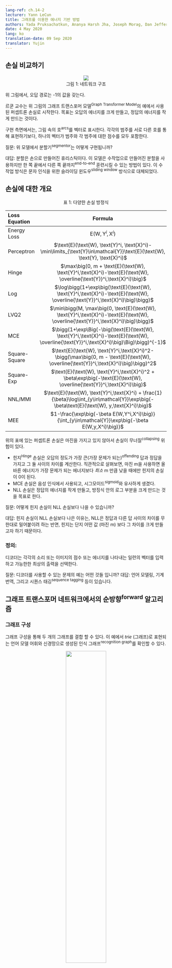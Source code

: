 ```yaml
---
lang-ref: ch.14-2
lecturer: Yann LeCun
title: 그래프를 이용한 에너지 기반 방법
authors: Yada Pruksachatkun, Ananya Harsh Jha, Joseph Morag, Dan Jefferys-White, and Brian Kelly
date: 4 May 2020
lang: ko
translation-date: 09 Sep 2020
translator: Yujin
---
```


<!-- ## Comparing Losses -->
## 손실 비교하기

<!-- <center>
<img src="{{site.baseurl}}/images/week14/14-2/GT.png" style="background-color:#DCDCDC;" /><br>
Figure 1: Network Architecture
</center> -->
<center>
<img src="{{site.baseurl}}/images/week14/14-2/GT.png" style="background-color:#DCDCDC;" /><br>
그림 1: 네트워크 구조 
</center>

<!-- In the figure above, incorrect paths have -1. -->
위 그림에서, 오답 경로는 -1의 값을 갖는다. 

<!-- Professor LeCun starts with perceptron loss, which is used in the example of Graph Transformer Model in the figure above. The goal is to make energy of wrong answers large, and correct ones small. -->
르쿤 교수는 위 그림의 그래프 트랜스포머 모델<sup>Graph Transformer Model</sup>의 예에서 사용된 퍼셉트론 손실로 시작한다. 목표는 오답의 에너지를 크게 만들고, 정답의 에너지를 작게 만드는 것이다. 

<!-- In terms of implementation, you would represent the arcs in the visualization with a vector. Rather than a separate arc for each category, one vector contains both the categories and the score for each category. -->
구현 측면에서는, 그림 속의 호<sup>arcs</sup>를 벡터로 표시한다. 각각의 범주를 서로 다른 호를 통해 표현하기보다, 하나의 벡터가 범주와 각 범주에 대한 점수를 모두 포함한다. 

<!-- Q: How is the segmentor implemented in the model above? -->
질문: 위 모델에서 분할기<sup>segmentor</sup>는 어떻게 구현됩니까? 

<!-- A: The segment is handcrafted heuristics. The model uses a handcrafted segment although there is a way to make it trainable end-to-end. This handcrafted approach was superseded by the sliding window approach for character recognition. -->
대답: 분할은 손으로 만들어진 휴리스틱이다. 이 모델은 수작업으로 만들어진 분할을 사용하지만 한 쪽 끝에서 다른 쪽 끝까지<sup>end-to-end</sup> 훈련시킬 수 있는 방법이 있다. 이 수작업 방식은 문자 인식을 위한 슬라이딩 윈도우<sup>sliding window</sup> 방식으로 대체되었다. 


<!-- ## Overview of Losses -->
## 손실에 대한 개요

<!-- <center>
Table 1: Various Loss Equations
</center> -->
<center>
표 1: 다양한 손실 방정식 
</center>

| Loss Equation | Formula  | Margin |
| :---- | :----: | ---:|
| Energy Loss | $\text{E}(\text{W}, \text{Y}^i, \text{X}^i)$ | None |
| Perceptron | $\text{E}(\text{W}, \text{Y}^i, \text{X}^i)-\min\limits_{\text{Y}\in\mathcal{Y}}\text{E}(\text{W}, \text{Y}, \text{X}^i)$ | 0  |
| Hinge  | $\max\big(0, m + \text{E}(\text{W}, \text{Y}^i,\text{X}^i)-\text{E}(\text{W}, \overline{\text{Y}}^i,\text{X}^i)\big)$  | $m$ |
| Log  | $\log\bigg(1+\exp\big(\text{E}(\text{W}, \text{Y}^i,\text{X}^i)-\text{E}(\text{W}, \overline{\text{Y}}^i,\text{X}^i)\big)\bigg)$ | >0 |
| LVQ2  | $\min\bigg(M, \max\big(0, \text{E}(\text{W}, \text{Y}^i,\text{X}^i)-\text{E}(\text{W}, \overline{\text{Y}}^i,\text{X}^i)\big)\bigg)$ | 0 |
| MCE | $\bigg(1+\exp\Big(-\big(\text{E}(\text{W}, \text{Y}^i,\text{X}^i)-\text{E}(\text{W}, \overline{\text{Y}}^i,\text{X}^i)\big)\Big)\bigg)^{-1}$| >0 |
| Square-Square | $\text{E}(\text{W}, \text{Y}^i,\text{X}^i)^2-\bigg(\max\big(0, m - \text{E}(\text{W}, \overline{\text{Y}}^i,\text{X}^i)\big)\bigg)^2$ | $m$ |
| Square-Exp | $\text{E}(\text{W}, \text{Y}^i,\text{X}^i)^2 + \beta\exp\big(-\text{E}(\text{W}, \overline{\text{Y}}^i,\text{X}^i)\big)$ | >0 |
| NNL/MMI | $\text{E}(\text{W}, \text{Y}^i,\text{X}^i) + \frac{1}{\beta}\log\int_{y\in\mathcal{Y}}\exp\big(-\beta\text{E}(\text{W}, y,\text{X}^i)\big)$ | >0 |
| MEE |$1-\frac{\exp\big(-\beta E(W,Y^i,X^i)\big)}{\int_{y\in\mathcal{Y}}\exp\big(-\beta E(W,y,X^i)\big)}$ | >0 |


<!-- The perceptron loss seen in the table above does not have a margin, and thus the loss has a risk of collapsing. -->
위의 표에 있는 퍼셉트론 손실은 마진을 가지고 있지 않아서 손실이 무너질<sup>collapsing</sup> 위험이 있다. 

<!-- * Hinge loss is taking the energy of the most offending answer, and the correct answer, and computing their difference. Intuitively, with a margin m, the hinge will only have loss of 0 when the correct energy is lower than the most offending energy by _at least_ m.
* MCE loss is used in speech recognition, and looks similar to a sigmoid.
* NLL loss aims to make the energy of the correct answer small, and make the log component of the equation large. -->
* 힌지<sup>Hinge</sup> 손실은 오답의 정도가 가장 큰(가장 문제가 되는)<sup>offending</sup> 답과 정답을 가지고 그 둘 사이의 차이를 계산한다. 직관적으로 살펴보면, 마진 m을 사용하면 올바른 에너지가 가장 문제가 되는 에너지보다 _최소_ m 만큼 낮을 때에만 힌지의 손실이 0이 된다. 
* MCE 손실은 음성 인식에서 사용되고, 시그모이드<sup>sigmoid</sup>와 유사하게 생겼다. 
* NLL 손실은 정답의 에너지를 작게 만들고, 방징식 안의 로그 부분을 크게 만드는 것을 목표로 한다. 

<!-- Q: How may hinge be better than NLL loss? -->
질문: 어떻게 힌지 손실이 NLL 손실보다 나을 수 있습니까?

<!-- A: Hinge is better than NLL becuase NLL will try to push the difference between the correct answer and other answers to infinity, whereas hinge only wants to make it larger than some value (the margin m).  -->
대답: 힌지 손실이 NLL 손실보다 나은 이유는, NLL은 정답과 다른 답 사이의 차이를 무한대로 밀어붙이려 하는 반면, 힌지는 단지 어떤 값 (마진 m) 보다 그 차이를 크게 만들고자 하기 때문이다.  

<!-- ### DEFINITION: -->
### 정의:

<!-- A decoder inputs a sequence of vectors that indicate the scores or energy of individual sounds or images, and picks out the best possible output. -->
디코더는 각각의 소리 또는 이미지의 점수 또는 에너지를 나타내는 일련의 벡터를 입력하고 가능한한 최상의 출력을 선택한다. 

<!-- Q: What are some examples of problems that can use decoders? 
A: Language modelling, machine translation, and sequence tagging.  -->
질문: 디코더를 사용할 수 있는 문제의 예는 어떤 것들 입니까? 
대답: 언어 모델링, 기계 번역, 그리고 시퀀스 태깅<sup>sequence tagging</sup> 등이 있습니다. 

<!-- ## Forward algorithm in Graph Transformer Networks -->
## 그래프 트랜스포머 네트워크에서의 순방향<sup>forward</sup> 알고리즘

<!-- ### Graph Composition -->
### 그래프 구성

<!-- Graph composition allows us to combine two graphs. In this example we can see a language model lexicon being represented as a $trie$ (a graph) and a recognition graph which is produced by a neural network. -->
그래프 구성을 통해 두 개의 그래프를 결합 할 수 있다. 이 예에서 $trie$ (그래프)로 표현되는 언어 모델 어휘와 신경망으로 생성된 인식 그래프<sup>recognition graph</sup>를 확인할 수 있다. 

<!-- <center>
<img src="{{site.baseurl}}/images/week14/14-2/graph_composition.png" height="50%" width="50%" /><br>
<b>Figure 2</b>: Graph Composition
</center> -->
<center>
<img src="{{site.baseurl}}/images/week14/14-2/graph_composition.png" height="50%" width="50%" /><br>
<b>그림 2</b>: 그래프 구성
</center>

<!-- The recognition graph specifies with different energy values (associated with each arc) how likely a character is at a particular step. -->
인식 그래프는 각 문자가 특정 단계에 있을 가능성을 각기 다른 에너지 값(각 호와 연관되어 있음)으로 지정한다. 

<!-- Now, for this example, the question we answer with a graph composition operation is, what is the best path in this recognition graph that also agrees with our lexicon? -->
이제 이 예시에서 그래프 구성을 통해 우리가 대답하고자 하는 문제는 이 인식 그래프에서 우리의 어휘와 일치하는 최상의 경로가 무엇인가에 대한 것이다. 

<!-- The common hop from step 1 to step 2 between the recognition graph and the grammar is the character $c$, associated with energy 0.4. Hence, our interpretation graph contains just 1 arc between step 1 and 2 corresponding to $c$. Similarly, possible characters between step 2 and 3 are $x$, $u$ and $a$ in the recognition graph. Branches following $c$ in the grammar graph contain $u$ and $a$. So, the graph composition operation picks out arcs $u$ and $a$ to be present in the interpretation graph. It also associates the arc it copies from the recognition graph with their energy values.  -->
인식 그래프와 문법 사이의 1단계에서 2단계로의 일반적인 점프는 에너지 0.4와 연관된 문자 $c$ 이다. 따라서 해석 그래프<sup>interpretation graph</sup>는 $c$에 대응하는 1단계에서 2단계 사이의 호를 한 개 가진다. 마찬가지로, 인식 그래프에서 단계 2에서 단계 3 사이의 가능한 문자는 $x$, $u$ 그리고 $a$ 이다. 문법 그래프에서 $c$ 에서 뻗어나온 가지는 $u$ 와 $a$ 를 갖는다. 따라서 그래프 구성 작업은 호 $u$ 와 $a$ 를 해석 그래프에 표시할 호로 선택한다. 또한 인식 그래프에서 복사한 호를 에너지 값과 연결한다. 

<!-- If the grammar also contained energy values associated with arcs, the graph composition would have added the energy values or combined them using some other operator. -->
호와 관련된 값이 문법에도 포함되어 있다면, 그래프 구성은 에너지 값을 추가하거나 다른 연산자를 사용하여 그 값들을 결합했을 것이다. 

<!-- In a similar fasion, graph composition also allows us to combine two knowledge bases that are represented by neural networks. In the example discused above, the grammar can essentially be represented as a neural network predicting the next character. The softmax output of the NN provides us with the transition probabilities to the next character from a given node. -->
비슷한 방식으로 그래프 구성을 통해 신경망으로 표현되는 두 개의 지식 베이스<sup>knowledge bases</sup>를 결합할 수도 있다. 위에서 논의된 예시에서, 문법은 본질적으로 다음 문자를 예측해 내는 신경망으로 표현될 수 있다. 신경망의 소프트맥스 출력은 주어진 노드에서 다음 문자로의 전환<sup>transition</sup> 확률을 제공한다. 

<!-- As a side note, if the language model shown in this example is a neural network, we can backpropagate through the entire structure. This becomes an example of a differentiable program where we backpropagate through a program containing loops, if-conditions, recursions etc. -->
참고로, 이 예에서 표현된 언어 모델이 신경망인 경우, 전체 구조를 통해 역전파<sup>backpropagate</sup>를 할 수 있다. 이는 루프, if-조건문, 재귀 등을 포함한 프로그램을 통해 역전파 하는 차별화 가능한 프로그램의 예시가 된다. 

<!-- ### A check reader from mid-90s -->
### 90년대 중반의 수표 판독기

<!-- The entire architecture of a check reader from the mid-90s is quite complex, but what we are primarily interested in, is the part starting from the character recogniser, which produces the recognition graph. -->
90 년대 중반의 수표 판독기가 가지는 전체 구조는 굉장히 복잡하지만, 우리가 주로 관심을 갖는 부분은 인식 그래프를 생성하는 문자 인식기에서 시작한다. 

<!-- <center>
<img src="{{site.baseurl}}/images/week14/14-2/check_reader.png"/><br>
<b>Figure 3</b>: Check reader
</center> -->
<center>
<img src="{{site.baseurl}}/images/week14/14-2/check_reader.png"/><br>
<b>그림 3</b>: 수표 판독기
</center>

<!-- This recognition graph undergoes two separate composition operations, one with the correct interpretation (or the ground truth) and second with the grammar which creates a graph of all possible interpretations. -->
이 인식 그래프는 두 개의 구별되는 구성 작업을 거치고, 하나는 정답 해석 (또는 실제 값 또는 데이터<sup>ground truth</sup>) 그리고 다른 하나는 모든 가능한 해석의 그래프를 만드는 문법을 사용한다.

<!-- The entire system is trained via the Negative Log-Likelihood loss function. The negative log-likelihood says that each path in the interpretation graph is a possible interpretation and sum of energies along that path is the energy of that interpretation. -->
전체 시스템은 음의 로그 우도 손실 함수<sup>Negative Log-Likelihood loss function</sup>를 통해 훈련된다. 음의 로그 우도는 해석 그래프의 각 경로가 가능한 해석이고, 그 경로를 따른 에너지의 합이 해당 해석의 에너지임을 나타낸다. 

<!-- Now, instead of using the Viterbi algorithm, we use the forward algorithm. The following sub-sections discuss the differences between the two approaches. -->
이제 Viterbi 알고리즘을 사용하는 대신, 순방향 알고리즘을 사용한다. 이어지는 하위 섹션에서는 이 두 접근 방식의 차이점에 대해 논의한다. 

<!-- #### Viterbi algorithm -->
#### Viterbi 알고리즘

<!-- Viterbi algorithm is a dynamic programming algorithm that is used to find the most likely path (or the path with the minimum energy) in a given graph. It minimises the energy with respect to a latent variable z, where z represents the path we are taking in the graph. -->
Viterbi 알고리즘은 동적 프로그래밍 알고리즘으로써 주어진 그래프에서 가장 가능성이 높은 경로 (혹은 최소의 에너지를 갖는 경로)를 찾는데 사용된다. 잠재 변수 z를 고려한 에너지를 최소화하고, 여기서 z는 그래프에서 우리가 취하는 경로를 나타낸다. 

$$F (x, y) = \min_{z} \; E(x, y, z)$$

<!-- #### The forward algorithm -->
#### 순방향<sup>forward</sup> 알고리즘

<!-- The forward algorithm, on the other hand, computes the log of sum of exponentials of the negative value of energies of all paths. This mouthful can be easily seen as a formula below: -->
반면에 순방향 알고리즘은 모든 경로에 대해 음수 에너지 값의 지수값을 구하고 그것을 총합한 것에 로그를 취한 값을 계산한다. 이 기나긴 표현은 간단하게 아래의 공식으로 표현될 수 있다. 

$$F_{\beta} (x, y) = -\frac{1}{\beta} \; \log \; \sum_{z \, \in \, \text{paths}} \; \exp \, (- \beta \; E(x, y, z))$$

<!-- This is marginalising over the latent variable z, which defines the paths in an interpretation graph. This approach computes this log sum exponential value over all possible paths to a particular node. This is like combning the cost of all possible paths in a soft-minimum way. -->
이것은 해석 그래프에서 경로를 결정하는 잠재 변수 z에 대해 마지널라이징<sup>marginalising</sup>한다. 이 접근 방식은 특정한 노드에 대해 가능한 모든 경로에 대해 Log-Sum-Exponential을 취하여 계산한다. 이는 마치 소프트-미니멈<sup>soft-minimum</sup> 방식으로 가능한 모든 경로의 비용을 합하는 것과 같다.  

<!-- The forward algorithm is cheap to implement and does not cost more than Viterbi algorithm. Also, we can backpropagate through the forward algorithm node in the graph. -->
순방향 알고리즘은 Viterbi 알고리즘보다 구현하는데 드는 수고가 적다. 또한, 순방향 알고리즘 노드를 통해 그래프를 역전파 할 수 있다. 

<!-- The working of the forward algorithm can be shown using the following example defined on an interpretation graph. -->
순방향 알고리즘의 작동은 다음 예시에서 정의된 해석<sup>interpretation</sup> 그래프 위에서 확인할 수 있다. 

<!-- <center>
<img src="{{site.baseurl}}/images/week14/14-2/interpretation_graph.png" height="50%" width="50%" /><br>
<b>Figure 4</b>: Interpretation graph
</center> -->
<center>
<img src="{{site.baseurl}}/images/week14/14-2/interpretation_graph.png" height="50%" width="50%" /><br>
<b>그림 4</b>: 해석 그래프
</center>


<!-- The cost from the input node to the red shaded node is computed by marginalising over all possible paths reaching the red node. The arrows entering the red node define these possible paths in our example. -->
입력 노드에서 빨간색으로 표시된 노드까지의 비용은 빨간 노드에 도달 할 수 있는 모든 경로에 대한 마지널라이징<sup>marginaliising</sup>를 통해 계산된다. 빨간 노드로 들어가는 화살표는 이 예시 안에서 가능한 경로들을 나타낸다. 

<!-- For the red node, the value of energy at the node is given by: -->
빨간색 노드의 경우 이 노드에서의 에너지 값은 다음과 같다. 

$$-\frac{1}{\beta} \; \log \; [ \, \exp \, (- \, \beta (e_1 \, + \, e_3)) \; + \; \exp \, (- \, \beta (e_2 \, + \, e_4)) \, ]$$

<!-- #### Neural network analogy of forward algorithm -->
#### 순방향 알고리즘과 신경망 사이의 유사성 

<!-- The forward algorithm is a special case of the belief-propagation algorithm, when the underlying graph is a chain graph. This entire algorithm can be viewed as a feed-forward neural network where the function at each node is a log sum of exponentials and an addition term.  -->
순방향 알고리즘은 기본 그래프가 체인 그래프<sup>chain graph</sup>인 경우 신념 전파<sup>belief-propagation</sup> 알고리즘의 특수한 케이스이다. 이 전체 알고리즘은 각 노드의 함수가 Log-Sum-Exponential와 덧셈 항인 피드포워드<sup>feed-forward</sup> 신경망으로 볼 수 있다. 

<!-- For each node in the interpretation graph, we maintain a variable $\alpha$. -->
해석 그래프의 각 노드에 대해 $\alpha$ 변수를 유지한다. 

$$ \alpha_{i} = - \; \log \; \biggl[ \sum_{k \, \in \, \text{parent} \, (i)} \; \exp \, (- \, \beta \; (\alpha_k \, + \, e_{ki})) \biggl]$$

<!-- where $e_{ki}$ is the energy of the link from node $k$ to node $i$.  -->
여기서 $e_{ki}$ 는 노드 $k$에서 노드 $i$로의 연결 에너지이다. 

<!-- $\alpha_i$ forms the activation of a node $i$ in this neural network and $e_{ki}$ is the weight between nodes $k$ and node $i$. This formulation is algebraically equivalent to the weighted sum operations of a regular neural network in the log domain. -->
$\alpha_i$는 이 신경망에서 노드 $i$의 활성화<sup>activation</sup>을 형성하고 $e_{ki}$는 노드 $k$ 와 노드 $i$ 사이의 가중치이다. 이 공식은 로그 도메인에서 정규 신경망의 가중치 합 연산과 대수적으로<sup>algebraically</sup> 동일하다. 

<!-- We can backpropagate through the dynamic interpretation graph (since it changes from example to example) on which we apply the forward algorithm. We can compute the gradients of $F(x, y)$ computed at the last node of the graph w.r.t the $e_{ki}$ weights defining the edges of the interpretation graph. -->
순방향 알고리즘을 적용한 동적 해석 그래프를 통해 역전파 할 수 있다(왜냐하면 예시에서 예시로 변경되기 때문<sup>since it changes from example to example</sup>이다). 해석 그래프의 에지를 정의하는 $e_{ki}$ 가중치를 고려한 그래프의 마지막 노드에서 계산된 $F(x, y)$의 그래디언트를 얻을 수 있다. 

<!-- <center>
<img src="{{site.baseurl}}/images/week14/14-2/check_reader.png" /><br>
<b>Figure 5</b>: Check reader
</center> -->
<center>
<img src="{{site.baseurl}}/images/week14/14-2/check_reader.png" /><br>
<b>그림 5</b>: 수표 판독기
</center>

<!-- Returning back to the check reader example, we apply the forward algorithm on the two graph compositions and obtain the energy value at the last node using the log sum exponential forumla. The difference between these energy values is the negative log-likelihood loss. -->
수표 판독기의 예제로 돌아가서, 두 그래프 구성에 순방향 알고리즘을 적용하고, Log-Sum-Exponential 공식을 이용해서 마지막 노드의 에너지 값을 얻는다. 이 에너지 값들의 차이는 음의 로그 우도 손실이다. 

<!-- The value obtained from applying the forward algorithm on the graph composition between correct answer and recognition graph is the log sum exponential value of the correct answer. In contrast, log sum exponential value at the last node of the graph composition between recognition graph and grammar is the marginalised value over all possible valid interpretations. -->
정답과 인식 그래프 사이의 그래프 구성에 순방향 알고리즘을 적용해 얻은 값은 정답의 Log-Sum-Exponential 값이다. 반대로 인식 그래프와 문법 사이의 그래프 구성의 최종 노드에서의 Log-Sum-Exponential 값은 가능한 모든 유효한 해석에서 밀려난(마지널라이즈 된) 값이다.  

<!-- # Lagrangian formulation of Backpropagation -->
# 역전파의 라그랑지안 공식화<sup>Lagrangian formulation of Backpropagation</sup>
<!-- For an input $x$ and target output $y$, we can formulate a network as a collection of functions, $f_k$ and weights, $w_k$ such that successive steps in the network output $z_k$ with $z_{k+1} = f_k(z_k, w_k)$. In a supervised setting, the goal of the network is to minimize $C(z_n, y)$, the cost of the $n^\mathrm{th}$ output of the network, with respect to the ground truth. This is equivalent to the problem of minimizing $C(z_n, y)$ with respect to the constraints $z_{k+1} = f_k(z_k, w_k)$ and $z_0 = x$. -->
입력 $x$ 및 목표 출력 $y$의 경우, 네트워크의 연속 단계가 $z_k$ 와 $z_{k+1} = f_k(z_k, w_k)$ 를 출력하도록 네트워크를 함수 $f_k$ 와 가중치 $w_k$의 모음으로 공식화 할 수 있다. 지도 학습 환경에서, 네트워크의 목표는 실제 값과 관련된 네트워크의 출력 비용인 $C(z_n, y)$를 최소화 하는 것이다. 이는 제약 조건 $z_{k+1} = f_k(z_k, w_k)$ 와 $z_0 = x$ 아래에서 $C(z_n, y)$ 를 최소화 하는 문제와 동일하다. 


<!-- The Lagrangian can be written:
$$ \mathcal{L}(x, y, \lambda_i, z_i, w_i) = C(z_n, y) + \sum\limits_{k=0}^{n-1} \lambda^T_{k+1}(z_{k+1} - f_k(z_k, w_k)) $$
where the $ \lambda $ terms denote Lagrange multipliers (see [Paul's online notes](http://tutorial.math.lamar.edu/Classes/CalcIII/LagrangeMultipliers.aspx) for a refresher if Calc 3 was a while ago). -->
라그랑지안은 다음과 같이 쓸 수 있다. 
$$ \mathcal{L}(x, y, \lambda_i, z_i, w_i) = C(z_n, y) + \sum\limits_{k=0}^{n-1} \lambda^T_{k+1}(z_{k+1} - f_k(z_k, w_k)) $$
$ \lambda $ 항은 라그랑지안 승수<sup>multiplier</sup>를 나타낸다(만약 미적분 3 을 접한지 오래됐다면, 다음을 참고할 수 있다. [Paul's online notes](http://tutorial.math.lamar.edu/Classes/CalcIII/LagrangeMultipliers.aspx).

<!-- To minimize $\mathcal{L}$, we need to set the partial derivatives of $\mathcal{L}$ with respect to each of its arguments to zero and solve. -->
$\mathcal{L}$ 를 최소화 하려면, 각 인수에 대해 $\mathcal{L}$의 편미분 값을 0으로 두고 풀어야 한다. 

<!-- - For $\lambda$, we simply recover the constraint: $\frac{\partial{\mathcal{L}}}{\partial \lambda_{k+1}} = 0 \rightarrow z_{k+1} = f_k(z_k, w_k)$.
- For $z_k$, $\frac{\partial \mathcal{L}}{\partial z_k} = 0 \rightarrow \lambda^T_k - \lambda^T_{k+1} \frac{\partial f_k(z_k, w)}{\partial z_k} \rightarrow \lambda_k = \frac{\partial f_k(z_k, w_k)^T}{\partial z_k}\lambda_{k+1}$, which is just the standard backpropagation formula. -->
- $\lambda$ 의 경우 간단하게 제약 조건을 복구한다: $\frac{\partial{\mathcal{L}}}{\partial \lambda_{k+1}} = 0 \rightarrow z_{k+1} = f_k(z_k, w_k)$.
- $z_k$ 의 경우, $\frac{\partial \mathcal{L}}{\partial z_k} = 0 \rightarrow \lambda^T_k - \lambda^T_{k+1} \frac{\partial f_k(z_k, w)}{\partial z_k} \rightarrow \lambda_k = \frac{\partial f_k(z_k, w_k)^T}{\partial z_k}\lambda_{k+1}$, 이는 표준적인 역전파 공식이다. 

<!-- This approach originated with Lagrange and Hamilton in the context of Classical Mechanics, where the minimization is over the energy of the system and the $\lambda$ terms denote physical constraints of the system, such as two balls being forced to stay at a fixed distance from each other by virtue of being attached by a metal bar, for example. -->
이 접근 방식은 최소화가 시스템의 에너지에 대한 것이고 $\lambda$ 항은 물리적 제약을 나타내는 고전 역학<sup>Classical Mechanics</sup>의 맥락에서 라그랑지<sup>Lagrange</sup> 그리고 해밀톤<sup>Hamilton</sup>으로부터 시작됐다. 예를 들어, 두 개의 공이 금속 막대에 부착된 덕에 서로 고정 된 거리를 유지하도록 강제하는 것과 같다. 

<!-- In a situation where we need to minimize the cost $C$ at every time step, $k$, the Lagrangian becomes
$$ \mathcal{L} = \sum_k \left(C_k(z_k, y_k) + \lambda^T_{k+1}(z_{k+1} - f_k(z_k, w_k)) \right) $$. -->
매번 $k$ 단계에서 비용 $C$ 를 최소화 해야 하는 상황에서 라그랑지안은 다음과 같이 표현된다. 
$$ \mathcal{L} = \sum_k \left(C_k(z_k, y_k) + \lambda^T_{k+1}(z_{k+1} - f_k(z_k, w_k)) \right) $$.

<!-- # Neural Ordinary Differential Equation -->
# 뉴럴 상미분방정식<sup>Neural Ordinary Differential Equation</sup>
<!-- Using this formulation of backprop, we can now talk about a new class of models, Neural ODEs. These are basically recurrent networks where the state, $z$, at time $t$ is given by
$ z_{t+\text{d}t} = z_t + f(z_t, W) dt  $, where $ W$ represents some set of fixed parameters. This can also be expressed as an ordinary differential equation (no partial derivatives): $\frac{\text{d}z}{\text{d}t} = f(z_t, W)$. -->
역전파에 관한 이 공식을 사용해서 이제 새로운 모델인 뉴럴 상미분방정식<sup>Neural ODEs</sup>에 대해 이야기 할 수 있다. 이들은 기본적으로 $t$ 시점의 상태 $z$ 가 $ z_{t+\text{d}t} = z_t + f(z_t, W) dt  $ 로 주어지는 순환신경망이고, 여기에서 $ W$ 는 일부 고정 매개 변수 집합을 나타낸다. 이는 또한 상미분방정식(편미분 없음)으로 표현될 수 있다: $\frac{\text{d}z}{\text{d}t} = f(z_t, W)$.

<!-- Training such a network using the Lagrangian formulation is very straightforward. If we have a target, $y$, and want the state of the system to reach $y$ by time $T$, we simply establish the cost function as the distance between $z_T$ and $y$. Another goal of the network could be to find a stable state of the system, i.e. one that ceases to change after a certain point. Mathematically, this is equivalent to setting $\frac{\text{d}z}{\text{d}t} = f(y, W) = 0$. In general, finding a solution, $y$ to this equation is much easier than back propagation through time, because the network need not remember the gradient with respect to the whole sequence, and only has to minimize $f$ or $\lvert f \rvert^2$. For more information about training neural ODE's to reach fixed points, see [(Lecun88)](http://yann.lecun.com/exdb/publis/pdf/lecun-88.pdf). -->
라그랑지안 공식을 사용해서 이러한 네트워크를 훈련시키는 것은 매우 간단하다. 목표 $y$가 있고, 시스템이 시점 $T$ 에서 $y$ 의 상태에 도달하기를 원한다면, 간단하게 비용 함수를 $z_T$ 와 $y$ 사이의 거리 함수로 설정한다. 이 네트워크의 또 다른 목표는 시스템의 안정적인 상태, 다른 말로 표현하자면, 특정 시점 이후 더 이상 변화가 일어나지 않는 상태를 찾는 것이다. 이것은 수학적으로 $\frac{\text{d}z}{\text{d}t} = f(y, W) = 0$ 와 같이 설정하는 것과 같다. 일반적으로 이 방정식에 대한 해답인 $y$ 를 찾는 것이 시간을 통한 역전파보다 훨씬 쉬운데, 왜냐하면 네트워크가 전체 시퀀스에 대한 그래디언트를 기억할 필요가 없고 $f$ 또는 $\lvert f \rvert^2$ 만 최소화 하면 되기 때문이다. 뉴럴 상미분방정식을 고정된 점에 도달시키기 위해 훈련하는 것에 관련해 더 자세한 장보는 [(르쿤88)](http://yann.lecun.com/exdb/publis/pdf/lecun-88.pdf) 을 참조하면 된다.  

<!-- # Variational Inference in terms of Energy -->
# 에너지 측면에서의 변이<sup>variational</sup> 추론

<!-- ## Introduction -->
## 소개
<!-- For an elementary energy function $E(x,y,z)$, if we wish to marginalize over a variable, z, to obtain a loss in terms of only $x$ and $y$,  $L(x,y)$, we must compute -->
기본 에너지 함수 $E(x,y,z)$ 의 경우, 변수 z 에 대해 마지널라이즈<sup>marginalize</sup>하여 $x$ 와 $y$, $L(x,y)$ 만으로 손실을 얻기 위해서는 다음을 계산해야만 한다. 

$$L(x,y) = -\frac{1}{\beta}\int_z \exp(-\beta E(x,y,z))$$

<!-- If we then multiply by $\frac{q(z)}{q(z)}$, we get
$$L(x,y) = -\frac{1}{\beta}\int_z q(z) \frac{\exp({-\beta E(x,y,z)})}{q(z)}$$ -->
그 다음 $\frac{q(z)}{q(z)}$ 을 곱하면, 다음을 얻는다. 
$$L(x,y) = -\frac{1}{\beta}\int_z q(z) \frac{\exp({-\beta E(x,y,z)})}{q(z)}$$

<!-- If we assume that $q(z)$ is a probability distribution over $z$, we can interpret our rewritten loss function integral as an expected value, with respect to the distribution of $\frac{\exp({-\beta E(x,y,z)})}{q(z)}$. -->
$q(z)$ 가 $z$ 에 대한 확률 분포라고 가정하면, 재작성된 손실 함수 적분을 $\frac{\exp({-\beta E(x,y,z)})}{q(z)}$ 의 분포와 관련해 평균(기댓값)<sup>expected value</sup>으로 해석할 수 있다. 

<!-- We use this interpretation, Jensen's Inequality, and sampling-based approximations, to indirectly optimize our loss function. -->
이 해석과, 옌센 부등식<sup>Jensen's Inequality</sup>, 그리고 샘플링 기반 근사<sup>approximations</sup>을 이용해서 손실 함수를 간접적으로 최적화 한다. 

<!-- ## Jensen's Inequality -->
## 옌센 부등식<sup>Jensen's Inequality</sup>

<!-- Jensen's Inequality is a geometrical observation that states: if we have a convex function, then the *expectation* of that function, over a range, is less than the average of the function evaluated at the beginning and end of the range. Geometrically illustrated this is very intuitive: -->
옌센 부등식은 다음과 같은 기하학적 관찰이다. 만일 볼록 함수가 있으면, 해당 함수의 치역<sup>range</sup> 위 *기댓값(평균)*은 치역의 처음과 끝에서 측정한 함수값의 평균보다 작다. 기하학적으로 표현되는 이 내용은 매우 직관적이다. 

<!-- <center>
<img src="{{site.baseurl}}/images/week14/14-2/wikipedia_jensens_inequality.png" height="50%" width="50%" style="background-color:#DCDCDC;" /><br>
<b>Figure 6:</b> Jensen's Inequality (taken from [Wikipedia](https://en.wikipedia.org/wiki/Jensen%27s_inequality))
</center> -->
<center>
<img src="{{site.baseurl}}/images/week14/14-2/wikipedia_jensens_inequality.png" height="50%" width="50%" style="background-color:#DCDCDC;" /><br>
<b>그림 6:</b> 옌센 부등식 (출처 [위키피디아](https://en.wikipedia.org/wiki/Jensen%27s_inequality))
</center>

<!-- Likewise, if $F$ is convex, for a fixed probability distribution $q$, we can infer from  Jensen's Inequality that over the range $z$, -->
마찬가지로, $F$ 가 볼록하면, 고정된 확률 분포 $q$에 대해 옌센 부등식으로부터 $z$ 범위에 대해 다음과 같이 추론할 수 있다.  

$$F\Bigg(\int_z q(z)h(z)\Bigg) \leq \int_z q(z)F(h(z)) \tag{1}$$

<!-- Now, recall that our marginalized $L(x,y)$ after multiplication with $\frac{q(z)}{q(z)}$ is,  
$$L(x,y) = -\frac{1}{\beta}\int_z q(z) \frac{\exp({-\beta E(x,y,z)})}{q(z)}$$ -->
이제 $\frac{q(z)}{q(z)}$ 을 곱하여 마지널라이즈<sup>marginalized</sup> 된 $L(x,y)$ 는 다음과 같다. 
$$L(x,y) = -\frac{1}{\beta}\int_z q(z) \frac{\exp({-\beta E(x,y,z)})}{q(z)}$$

<!-- If we make $h(z) = -\frac{1}{\beta} \frac{\exp({-\beta E(x,y,z)})}{q(z)}$, we know from Jensen's Inequality $(1)$ that -->
만약 $h(z) = -\frac{1}{\beta} \frac{\exp({-\beta E(x,y,z)})}{q(z)}$ 을 만들면, 옌센 부등식 $(1)$ 로부터 다음을 알게 된다. 

$$F\Bigg(\int_z q(z)\frac{\exp({-\beta E(x,y,z)})}{q(z)}\Bigg) \leq \int_z q(z)F\Bigg(\frac{\exp({-\beta E(x,y,z)})}{q(z)}\Bigg)$$

<!-- Let's continue to work this, with a concrete convex loss function, $F(x) = -\log(x)$ -->
이제 명확하게 볼록 함수인 $F(x) = -\log(x)$ 를 가지고 이 작업을 계속해 보자.

$$-\log\Bigg(-\frac{1}{\beta}\int_z q(z)\frac{\exp({-\beta E(x,y,z)})}{q(z)}\Bigg) \leq \int_z q(z) * \frac{-1}{\beta}\log\Bigg(\frac{\exp({-\beta E(x,y,z)})}{q(z)}\Bigg)$$

$$\leq \int_z q(z)[E(x,y,z) + \frac{1}{\beta}\log(q(z))]$$

$$\leq \int_z q(z)E(x,y,z) + \frac{1}{\beta}\int_z q(z)\log(q(z))$$

<!-- Great! Now we have an upper bound to our loss function $L(x,y)$, composed of two terms we understand. The first term $\int_z q(z)E(x,y,z)$ is the *average* energy. And the second term $\frac{1}{\beta}\int_z\log(q(z))$ is just some factor ($-\frac{1}{\beta}$) times the *entropy* of the distribution $q$. -->
자, 이제 우리가 이해하는 두 항으로 구성된 손실 함수 $L(x,y)$ 의 상한을 알게됐다. 첫 번째 항 $\int_z q(z)E(x,y,z)$ 은 *평균* 에너지이다. 그리고 두 번째 항 $\frac{1}{\beta}\int_z\log(q(z))$ 은 어떤 요인 ($-\frac{1}{\beta}$) 곱하기 분포 $q$ 의 *엔트로피* 이다. 

<!-- ## What's the point? -->
## 그래서 요점이 무엇인가? 

<!-- We now have formulated an upper bound in such a way that we can avoid complicated integrations, and instead simply approximate these values by sampling from a surrogate distribution ($q(z)$), of our choice! -->
이제 복잡한 적분 대신에 우리가 선택한 대리 분포<sup>surrogate distribution</sup> ($q(z)$) 에서 샘플링하여 이 값들을 근사하는 방식으로 상한을 공식화 했다. 

<!-- To get the value of the first term of our upper bound function, we just sample from that distribution, and compute the average value of $L$ that we obtain from applying our sampled $z$'s. -->
상한 함수의 첫 번째 항 값을 구하기 위해서 해당 분포에서 샘플링하고 샘플링된 $z$ 를 적용해서 얻은 $L$ 의 평균을 계산한다. 

<!-- The second term (a factor of entropy) is just a property of the distribution family, and can likewise be approximated with random sampling of $q$. -->
두 번째 항 (엔트로피 인자<sup>factor</sup>)는 분포 모임<sup>distribution family</sup>의 속성일 뿐이고, 마찬가지로 $q$ 에서의 랜덤 샘플링을 근사할 수 있다. 

<!-- Finally, we can minimize $L$ with respect to its parameters (say, weights of a network $W$), by minimizing this function that bounds $L$ above. We conduct this minimization by updating our two variables: (1) the entropy of $q$, and (2) our model parameters $W$. -->
마지막으로, 위의 $L$을 제한하는 이 함수를 최소화 함으로써 매개 변수 (예를 들어, 네트워크 $W$ 의 가중치)를 고려한 $L$ 를 최소화 할 수 있다. 이 최소화는 다음의 두 변수를 업데이트함으로써 수행할 수 있다: (1) $q$ 의 엔트로피, 그리고 (2) 모델 매개변수 $W$.


<!-- ## Summary -->
## 요약
<!-- This is the "energy view" of variational inference. If you need to compute the log of a sum of exponentials, replace it with the average of your function plus an entropy term. This gives us an upper bound. We then minimze this upper bound, and in doing so minimize the function we actually care about. -->
이것이 변이 추론의 "에너지 관점"이다. Log-Sum-Exponential 을 계산해야 할 경우 함수의 평균에 엔트로피 항을 더한 값으로 대체하면 된다. 그 다음 이 상한을 최소화하고, 이렇게 함으로써 우리가 실제로 중요시하는 함수를 최소화 한다. 
